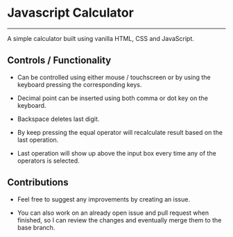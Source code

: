 # Javascript Calculator


------------------------------------

A simple calculator built using vanilla HTML, CSS and JavaScript.

## Controls / Functionality

- Can be controlled using either mouse / touchscreen or by using the keyboard pressing the corresponding keys.

- Decimal point can be inserted using both comma or dot key on the keyboard.

- Backspace deletes last digit.

- By keep pressing the equal operator will recalculate result based on the last operation.

- Last operation will show up above the input box every time any of the operators is selected.



## Contributions

- Feel free to suggest any improvements by creating an issue.

- You can also work on an already open issue and pull request when finished, so I can review the changes and eventually merge them to the base branch.
